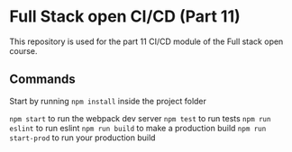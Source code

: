 # Full Stack open CI/CD (Part 11)

This repository is used for the part 11 CI/CD module of the Full stack open course.

## Commands

Start by running `npm install` inside the project folder

`npm start` to run the webpack dev server
`npm test` to run tests
`npm run eslint` to run eslint
`npm run build` to make a production build
`npm run start-prod` to run your production build

